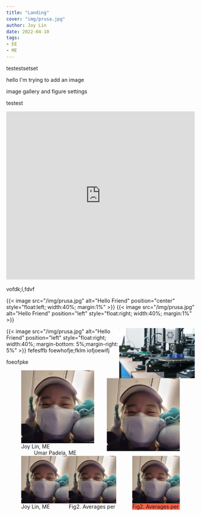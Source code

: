 ```yaml
---
title: "Landing"
cover: "img/prusa.jpg"
author: Joy Lin
date: 2022-04-10
tags:
- EE
- ME
---
```


testestsetset 

hello I'm trying to add an image

image gallery and figure settings

testest

<p><iframe src="https://docs.google.com/presentation/d/e/2PACX-1vTsSj-oftLksGEKTkzCoBSIpzooO61ZMGAUzoGBv7u20OzMQK8ctX3gCpWTMm4UowrrWumFrdQsY0Cd/embed?start=false&loop=false&delayms=5000" frameborder="0" width="100%" height="450" allowfullscreen="true" mozallowfullscreen="true" webkitallowfullscreen="true"></iframe></p>

vofdk;l,fdvf

{{< image src="/img/prusa.jpg" alt="Hello Friend" 
position="center" style="float:left; width:40%; margin:1%" >}}
{{< image src="/img/prusa.jpg" alt="Hello Friend" 
position="left" style="float:right; width:40%; margin:1%" >}}


<img src="/img/prusa.jpg" alt="hello"  style = "float:right;width:40%;"/>


{{< image src="/img/prusa.jpg" alt="Hello Friend" position="left" style="float:right; width:40%; margin-bottom: 5%;margin-right: 5%" >}}
fefesffb foewhofje;fklm iofjoewifj 



foeofpke
<div class ="backing">
<figure class = "twoprof">
  <img class="twoimg" src="/img/dragongrace.jpg" width= "46%" style= "float:left"/>
  <img class="twoimg" src="/img/dragongrace.jpg" width= "46%" style= "float:right"/>
  <figcaption style="width:46%;float:left;"> Joy Lin, ME </figcaption>
  <figcaption style="width:46%;float:right;"> Umar Padela, ME </figcaption>
</figure>

<figure class ="right">
  <img class="threeprof" src="/img/dragongrace.jpg" width= "30%" style= "float:left"/>
  <img class="threeprof" src="/img/dragongrace.jpg" width= "30%" style= "float:left"/>
  <img class="right" src="/img/dragongrace.jpg" width= "30%" style= "float:right"/>
  <figcaption class="support" style="width:30%;float:left;"> Joy Lin, ME</figcaption>
  <figcaption class="support" style="width:30%;float:left;"> Fig2. Averages per</figcaption>
  <figcaption style="width:30%;float:right;background-color: tomato"> Fig2. Averages per</figcaption>
</figure>
</div>